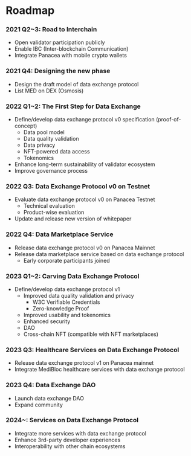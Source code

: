 # Roadmap

### 2021 Q2~3: Road to Interchain

- Open validator participation publicly
- Enable IBC (Inter-blockchain Communication)
- Integrate Panacea with mobile crypto wallets

### 2021 Q4: Designing the new phase

- Design the draft model of data exchange protocol
- List MED on DEX (Osmosis)

### 2022 Q1~2: The First Step for Data Exchange

- Define/develop data exchange protocol v0 specification (proof-of-concept)
  - Data pool model
  - Data quality validation
  - Data privacy
  - NFT-powered data access
  - Tokenomics
- Enhance long-term sustainability of validator ecosystem
- Improve governance process

### 2022 Q3: Data Exchange Protocol v0 on Testnet

- Evaluate data exchange protocol v0 on Panacea Testnet
  - Technical evaluation
  - Product-wise evaluation
- Update and release new version of whitepaper

### 2022 Q4: Data Marketplace Service

- Release data exchange protocol v0 on Panacea Mainnet
- Release data marketplace service based on data exchange protocol
  - Early corporate participants joined

### 2023 Q1~2: Carving Data Exchange Protocol

- Define/develop data exchange protocol v1
  - Improved data quality validation and privacy
    - W3C Verifiable Credentials
    - Zero-knowledge Proof
  - Improved usability and tokenomics
  - Enhanced security
  - DAO
  - Cross-chain NFT (compatible with NFT marketplaces)

### 2023 Q3: Healthcare Services on Data Exchange Protocol

- Release data exchange protocol v1 on Panacea mainnet
- Integrate MediBloc healthcare services with data exchange protocol

### 2023 Q4: Data Exchange DAO

- Launch data exchange DAO
- Expand community

### 2024~: Services on Data Exchange Protocol

- Integrate more services with data exchange protocol
- Enhance 3rd-party developer experiences
- Interoperability with other chain ecosystems
